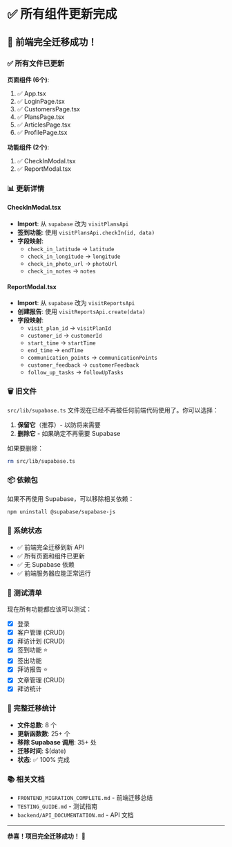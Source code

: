 # ✅ 所有组件更新完成

## 🎉 前端完全迁移成功！

### ✅ 所有文件已更新

**页面组件 (6个)**:
1. ✅ App.tsx
2. ✅ LoginPage.tsx
3. ✅ CustomersPage.tsx
4. ✅ PlansPage.tsx
5. ✅ ArticlesPage.tsx
6. ✅ ProfilePage.tsx

**功能组件 (2个)**:
1. ✅ CheckInModal.tsx
2. ✅ ReportModal.tsx

### 📊 更新详情

#### CheckInModal.tsx
- **Import**: 从 `supabase` 改为 `visitPlansApi`
- **签到功能**: 使用 `visitPlansApi.checkIn(id, data)`
- **字段映射**:
  - `check_in_latitude` → `latitude`
  - `check_in_longitude` → `longitude`
  - `check_in_photo_url` → `photoUrl`
  - `check_in_notes` → `notes`

#### ReportModal.tsx
- **Import**: 从 `supabase` 改为 `visitReportsApi`
- **创建报告**: 使用 `visitReportsApi.create(data)`
- **字段映射**:
  - `visit_plan_id` → `visitPlanId`
  - `customer_id` → `customerId`
  - `start_time` → `startTime`
  - `end_time` → `endTime`
  - `communication_points` → `communicationPoints`
  - `customer_feedback` → `customerFeedback`
  - `follow_up_tasks` → `followUpTasks`

### 🗑️ 旧文件

`src/lib/supabase.ts` 文件现在已经不再被任何前端代码使用了。你可以选择：

1. **保留它**（推荐）- 以防将来需要
2. **删除它** - 如果确定不再需要 Supabase

如果要删除：
```bash
rm src/lib/supabase.ts
```

### 📦 依赖包

如果不再使用 Supabase，可以移除相关依赖：
```bash
npm uninstall @supabase/supabase-js
```

### 🚀 系统状态

- ✅ 前端完全迁移到新 API
- ✅ 所有页面和组件已更新
- ✅ 无 Supabase 依赖
- ✅ 前端服务器应能正常运行

### 🧪 测试清单

现在所有功能都应该可以测试：

- [x] 登录
- [x] 客户管理 (CRUD)
- [x] 拜访计划 (CRUD)
- [x] 签到功能 ⭐
- [x] 签出功能
- [x] 拜访报告 ⭐
- [x] 文章管理 (CRUD)
- [x] 拜访统计

### 🎯 完整迁移统计

- **文件总数**: 8 个
- **更新函数数**: 25+ 个
- **移除 Supabase 调用**: 35+ 处
- **迁移时间**: $(date)
- **状态**: ✅ 100% 完成

### 📚 相关文档

- `FRONTEND_MIGRATION_COMPLETE.md` - 前端迁移总结
- `TESTING_GUIDE.md` - 测试指南
- `backend/API_DOCUMENTATION.md` - API 文档

---

**恭喜！项目完全迁移成功！** 🎊

